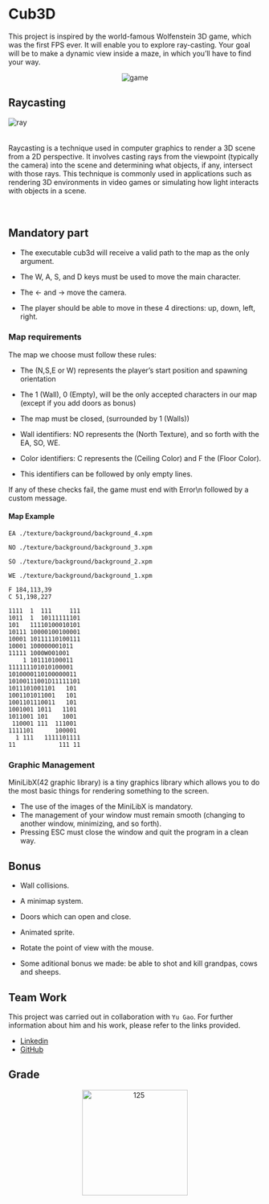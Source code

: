 # Cub3D

This project is inspired by the world-famous Wolfenstein 3D game,
which was the first FPS ever. It will enable you to explore ray-casting. Your goal will be to
make a dynamic view inside a maze, in which you’ll have to find your way.

<p align="center">
  <img src="https://github.com/JZJavier/42-Common_Core/assets/76801285/bfe3f3ff-d237-4c07-9d8b-9d7c1d32fc78" alt="game">
</p>

## Raycasting
<p align="center">
  <img src="https://github.com/JZJavier/42-Common_Core/assets/76801285/db3be633-d4e8-429e-a912-d24a3921bb16" alt="ray" align="left">
</p>
<br><br><br>
Raycasting is a technique used in computer graphics to render a 3D scene from a 2D perspective. It involves casting rays from the viewpoint (typically the camera) into the scene and determining what objects, if any, intersect with those rays. This technique is commonly used in applications such as rendering 3D environments in video games or simulating how light interacts with objects in a scene.
<br><br><br>

## Mandatory part
- The executable cub3d will receive a valid path to the map as the only argument.

- The W, A, S, and D keys must be used to move the main character.
- The ← and → move the camera.
- The player should be able to move in these 4 directions: up, down, left, right.

### Map requirements
The map we choose must follow these rules:

- The (N,S,E or W) represents the player’s start position and spawning orientation
- The 1 (Wall), 0 (Empty), will be the only accepted characters in our map (except if you add doors as bonus)
- The map must be closed, (surrounded by 1 (Walls))

- Wall identifiers: NO represents the (North Texture), and so forth with the EA, SO, WE.
- Color identifiers: C represents the (Ceiling Color) and F the (Floor Color).
- This identifiers can be followed by only empty lines.
  
If any of these checks fail, the game must end with Error\n followed by a custom message.

#### Map Example

```
EA ./texture/background/background_4.xpm

NO ./texture/background/background_3.xpm

SO ./texture/background/background_2.xpm

WE ./texture/background/background_1.xpm

F 184,113,39
C 51,198,227

1111  1  111     111
1011  1  10111111101
101   11110100010101
10111 10000100100001
10001 10111110100111
10001 100000001011
11111 1000W001001
    1 101110100011
111111101010100001
1010000110100000011
10100111001D11111101
1011101001101   101
1001101011001   101
1001101110011   101
1001001 1011   1101
1011001 101    1001
 110001 111  111001
1111101      100001
  1 111   1111101111
11            111 11
```

### Graphic Management
MiniLibX(42 graphic library) is a tiny graphics library which allows you to do the most basic things for rendering something to the screen.

- The use of the images of the MiniLibX is mandatory.
- The management of your window must remain smooth (changing to another window, minimizing, and so forth).
- Pressing ESC must close the window and quit the program in a clean way.

## Bonus

- Wall collisions.
- A minimap system.
- Doors which can open and close.
- Animated sprite.
- Rotate the point of view with the mouse.

- Some aditional bonus we made: be able to shot and kill grandpas, cows and sheeps.

## Team Work
This project was carried out in collaboration with `Yu Gao`.
For further information about him and his work, please refer to the links provided.

-   [Linkedin](https://www.linkedin.com/in/yuhong-g-71796925a/)
-   [GitHub](https://github.com/Gabri177)

## Grade
<p align="center">
<img width="210" alt="125" src="https://github.com/JZJavier/42/assets/76801285/9b5924a8-8876-4bce-b783-1e6b5da93252">
</p>
